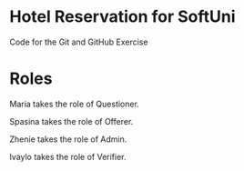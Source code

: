 # Hotel Reservation for SoftUni
Code for the Git and GitHub Exercise

# Roles

 Maria takes the role of Questioner.
 
 Spasina takes the role of Offerer.
 
 Zhenie takes the role of Admin.
 
 Ivaylo takes the role of Verifier.